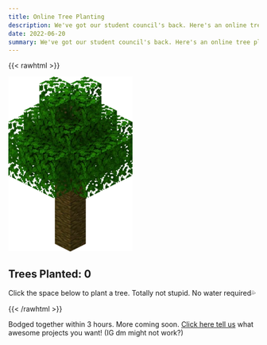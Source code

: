 ```yaml
---
title: Online Tree Planting
description: We've got our student council's back. Here's an online tree planting activity as they promised.
date: 2022-06-20
summary: We've got our student council's back. Here's an online tree planting activity as they promised.
---
```


{{< rawhtml >}}
<div class="tree-wrapper">
    <div class="visually-hidden">
        <img id="source" src="media/Jungle_Tree.webp">
    </div>
    <h2 class="">Trees Planted: <span id="counter">0</span></h2>
    <p class="tree-desc">Click the space below to plant a tree. Totally not stupid. No water required💦</p>
    <canvas height="400" id="trees" width="500"></canvas>
</div>
{{< /rawhtml >}}

Bodged together within 3 hours. More coming soon. [Click here tell us](https://instagram.com/veriquiti.quo) what awesome projects you want! (IG dm might not work?)

